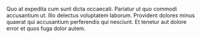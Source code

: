 Quo at expedita cum sunt dicta occaecati.
Pariatur ut quo commodi accusantium ut.
Illo delectus voluptatem laborum.
Provident dolores minus quaerat qui accusantium perferendis qui nesciunt.
Et tenetur aut dolore error et quos fuga dolor autem.